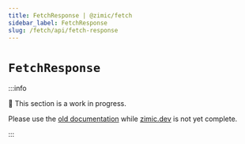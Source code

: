 ```yaml
---
title: FetchResponse | @zimic/fetch
sidebar_label: FetchResponse
slug: /fetch/api/fetch-response
---
```


# `FetchResponse`

:::info

🚧 This section is a work in progress.

Please use the [old documentation](https://github.com/zimicjs/zimic/wiki) while [zimic.dev](https://zimic.dev) is not
yet complete.

:::
